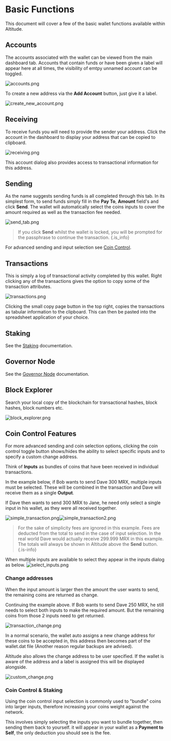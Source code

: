 # Basic Functions

This document will cover a few of the basic wallet functions available within Altitude.

## Accounts

The accounts associated with the wallet can be viewed from the main dashboard tab.
Accounts that contain funds or have been given a label will appear here at all times, the visibility of emtpy unnamed account can be toggled.

![accounts.png](/assets/altitude/accounts.png)

To create a new address via the **Add Account** button, just give it a label.

![create_new_account.png](/assets/altitude/create_new_account.png)

## Receiving

To receive funds you will need to provide the sender your address. Click the account in the dashboard to display your address that can be copied to clipboard.

![receiving.png](/assets/altitude/receiving.png)

This account dialog also provides access to transactional information for this address.

## Sending

As the name suggests sending funds is all completed through this tab.
In its simplest form, to send funds simply fill in the **Pay To**, **Amount** field's and click **Send**. The wallet will automatically select the coins inputs to cover the amount required as well as the transaction fee needed.

![send_tab.png](/assets/altitude/send_tab.png)

> If you click **Send** whilst the wallet is locked, you will be prompted for the passphrase to continue the transaction.
{.is_info}

For advanced sending and input selection see [Coin Control](#coin-control-features).

## Transactions

This is simply a log of transactional activity completed by this wallet.
Right clicking any of the transactions gives the option to copy some of the transaction attributes.

![transactions.png](/assets/altitude/transactions.png)

Clicking the small copy page button in the top right, copies the transactions as tabular information to the clipboard. This can then be pasted into the spreadsheet application of your choice.

## Staking

See the [Staking](/Documentation/Altitude/Staking) documentation.

## Governor Node

See the [Governor Node](/Documentation/Altitude/Governor-Node) documentation.

## Block Explorer

Search your local copy of the blockchain for transactional hashes, block hashes, block numbers etc.

![block_explorer.png](/assets/altitude/block_explorer.png)


## Coin Control Features

For more advanced sending and coin selection options, clicking the coin control toggle button shows/hides the ability to select specific inputs and to specify a custom change address.

Think of **Inputs** as bundles of coins that have been received in individual transactions. 

In the example below, if Bob wants to send Dave 300 MRX, multiple inputs must be selected. These will be combined in the transaction and Dave will receive them as a single **Output**.

If Dave then wants to send 300 MRX to Jane, he need only select a single input in his wallet, as they were all received together.

![simple_transaction.png](/assets/altitude/simple_transaction.png)![simple_transaction2.png](/assets/altitude/simple_transaction2.png)

> For the sake of simplicity fees are ignored in this example. Fees are deducted from the total to send in the case of input selection. In the real world Dave would actually receive 299.999 MRX in this example. The totals will always be shown in Altitude above the **Send** button.
{.is-info}

When multiple inputs are available to select they appear in the inputs dialog as below.
![select_inputs.png](/assets/altitude/select_inputs.png)

### Change addresses
When the input amount is larger then the amount the user wants to send, the remaining coins are returned as change. 

Continuing the example above. If Bob wants to send Dave 250 MRX, he still needs to select both inputs to make the required amount. But the remaining coins from those 2 inputs need to get returned.

![transaction_change.png](/assets/altitude/transaction_change.png)

In a normal scenario, the wallet auto assigns a new change address for these coins to be accepted in, this address then becomes part of the wallet.dat file (Another reason regular backups are advised).

Altitude also allows the change address to be user specified. If the wallet is aware of the address and a label is assigned this will be displayed alongside.

![custom_change.png](/assets/altitude/custom_change.png)

### Coin Control & Staking

Using the coin control input selection is commonly used to "bundle" coins into larger inputs, therefore increasing your coins weight against the network.

This involves simply selecting the inputs you want to bundle together, then sending them back to yourself. it will appear in your wallet as a **Payment to Self**, the only deduction you should see is the fee.
